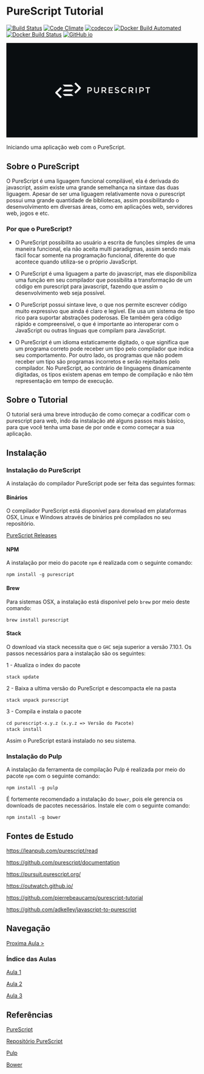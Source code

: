 # PureScript Tutorial
[![Build Status](https://travis-ci.org/kassiacatarine/PureScript-Tutorial.svg?branch=master)](https://travis-ci.org/kassiacatarine/PureScript-Tutorial)
[![Code Climate](https://codeclimate.com/github/kassiacatarine/PureScript-Tutorial/badges/gpa.svg)](https://codeclimate.com/github/kassiacatarine/PureScript-Tutorial)
[![codecov](https://codecov.io/gh/kassiacatarine/PureScript-Tutorial/branch/master/graph/badge.svg)](https://codecov.io/gh/kassiacatarine/PureScript-Tutorial)
[![Docker Build Automated](https://img.shields.io/docker/automated/jrottenberg/ffmpeg.svg)](https://hub.docker.com/r//kassiacatarine/purescript/builds/)
[![Docker Build Status](https://img.shields.io/docker/build/jrottenberg/ffmpeg.svg)](https://hub.docker.com/r//kassiacatarine/purescript/builds/)
[![GitHub io](https://img.shields.io/badge/github.io-active-brightgreen.svg)](https://kassiacatarine.github.io/PureScript-Tutorial/)

![PureScript](https://github.com/kassiacatarine/PureScript-Tutorial/blob/master/imagem/purescript.jpg)

Iniciando uma aplicação web com o PureScript.


## Sobre o PureScript

O PureScript é uma liguagem funcional compilável, ela é derivada do javascript, assim existe uma grande semelhança na sintaxe das duas liguagem. Apesar de ser uma liguagem relativamente nova o purescript possui uma grande quantidade de bibliotecas, assim possibilitando o desenvolvimento em diversas áreas, como em aplicações web, servidores web, jogos e etc.

### Por que o PureScript?

- O PureScript possibilita ao usuário a escrita de funções simples de uma maneira funcional, ela não aceita multi paradigmas, assim sendo mais fácil focar somente na programação funcional, diferente do que acontece quando utiliza-se o próprio JavaScript.

- O PureScript é uma liguagem a parte do javascript, mas ele disponibiliza uma função em seu compilador que possibilita a transformação de um código em purescript para javascript, fazendo que assim o desenvolvimento web seja possível.

- O PureScript possui sintaxe leve, o que nos permite escrever código muito expressivo que ainda é claro e legível. Ele usa um sistema de tipo rico para suportar abstrações poderosas. Ele também gera código rápido e compreensível, o que é importante ao interoperar com o JavaScript ou outras linguas que compilam para JavaScript.

- O PureScript é um idioma estaticamente digitado, o que significa que um programa correto pode receber um tipo pelo compilador que indica seu comportamento. Por outro lado, os programas que não podem receber um tipo são programas incorretos e serão rejeitados pelo compilador. No PureScript, ao contrário de linguagens dinamicamente digitadas, os tipos existem apenas em tempo de compilação e não têm representação em tempo de execução.

## Sobre o Tutorial

O tutorial será uma breve introdução de como começar a codificar com o purescript para web, indo da instalação até alguns passos mais básico, para que você tenha uma base de por onde e como começar a sua aplicação.

## Instalação

### Instalação do PureScript

A instalação do compilador PureScript pode ser feita das seguintes formas:

#### Binários

O compilador PureScript está disponível para donwload em plataformas OSX, Linux e Windows através de binários pré compilados no seu repositório.

[PureScript Releases](https://github.com/purescript/purescript/release)

#### NPM

A instalação por meio do pacote `npm` é realizada com o seguinte comando:

    npm install -g purescript

#### Brew

Para sistemas OSX, a instalação está disponível pelo `brew` por meio deste comando:

    brew install purescript

#### Stack

O download via stack necessita que o `GHC` seja superior a versão 7.10.1. Os passos necessários para a instalação são os seguintes:

1 - Atualiza o index do pacote

    stack update

2 - Baixa a ultima versão do PureScript e descompacta ele na pasta

    stack unpack purescript

3 - Compila e instala o pacote

    cd purescript-x.y.z (x.y.z => Versão do Pacote)
    stack install

Assim o PureScript estará instalado no seu 
sistema.

### Instalação do Pulp

A instalação da ferramenta de compilação Pulp é realizada por meio do pacote `npm` com o seguinte comando:

    npm install -g pulp

É fortemente recomendado a instalação do `bower`, pois ele gerencia os downloads de pacotes necessários. Instale ele com o seguinte comando:
    
    npm install -g bower

## Fontes de Estudo

https://leanpub.com/purescript/read

https://github.com/purescript/documentation

https://pursuit.purescript.org/

https://outwatch.github.io/

https://github.com/pierrebeaucamp/purescript-tutorial

https://github.com/adkelley/javascript-to-purescript


## Navegação

[Proxima Aula >](https://github.com/kassiacatarine/PureScript-Tutorial/tree/master/Aula1)

### Índice das Aulas

[Aula 1](https://github.com/kassiacatarine/PureScript-Tutorial/tree/master/Aula1)

[Aula 2](https://github.com/kassiacatarine/PureScript-Tutorial/tree/master/Aula2)

[Aula 3](https://github.com/kassiacatarine/PureScript-Tutorial/tree/master/Aula3)


## Referências

[PureScript](http://www.purescript.org)

[Repositório PureScript](https://github.com/purescript/purescript)

[Pulp](https://github.com/bodil/pulp)

[Bower](https://bower.io/)